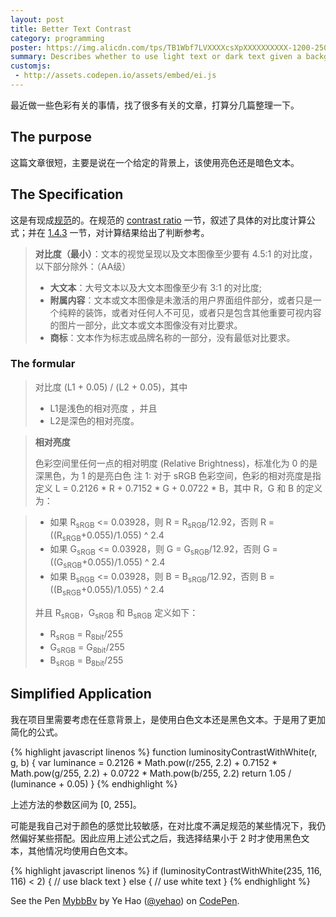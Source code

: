 ```yaml
---
layout: post
title: Better Text Contrast
category: programming
poster: https://img.alicdn.com/tps/TB1Wbf7LVXXXXcsXpXXXXXXXXXX-1200-250.jpg
summary: Describes whether to use light text or dark text given a background color, making text more readable.
customjs:
 - http://assets.codepen.io/assets/embed/ei.js
---
```


最近做一些色彩有关的事情，找了很多有关的文章，打算分几篇整理一下。

## The purpose

这篇文章很短，主要是说在一个给定的背景上，该使用亮色还是暗色文本。

## The Specification

这是有现成[规范](https://www.w3.org/TR/WCAG20/)的。在规范的 [contrast ratio](https://www.w3.org/TR/WCAG20/#contrast-ratiodef) 一节，叙述了具体的对比度计算公式；并在 [1.4.3](https://www.w3.org/TR/2008/REC-WCAG20-20081211/#visual-audio-contrast-contrast) 一节，对计算结果给出了判断参考。

> **对比度（最小）**：文本的视觉呈现以及文本图像至少要有 4.5:1 的对比度，以下部分除外：（AA级）
>
> - **大文本**：大号文本以及大文本图像至少有 3:1 的对比度;
> - **附属内容**：文本或文本图像是未激活的用户界面组件部分，或者只是一个纯粹的装饰，或者对任何人不可见，或者只是包含其他重要可视内容的图片一部分，此文本或文本图像没有对比要求。
> - **商标**：文本作为标志或品牌名称的一部分，没有最低对比要求。

### The formular

> 对比度 (L1 + 0.05) / (L2 + 0.05)，其中
>
> - L1是浅色的相对亮度 ，并且
> - L2是深色的相对亮度。

> **相对亮度**
>
> 色彩空间里任何一点的相对明度 (Relative Brightness)，标准化为 0 的是深黑色，为 1 的是亮白色
> 注 1: 对于 sRGB 色彩空间，色彩的相对亮度是指定义 L = 0.2126 \* R + 0.7152 \* G + 0.0722 \* B，其中 R，G 和 B 的定义为：

> - 如果 R<sub>sRGB</sub> <= 0.03928，则 R = R<sub>sRGB</sub>/12.92，否则 R = ((R<sub>sRGB</sub>+0.055)/1.055) ^ 2.4
> - 如果 G<sub>sRGB</sub> <= 0.03928，则 G = G<sub>sRGB</sub>/12.92，否则 G = ((G<sub>sRGB</sub>+0.055)/1.055) ^ 2.4
> - 如果 B<sub>sRGB</sub> <= 0.03928，则 B = B<sub>sRGB</sub>/12.92，否则 B = ((B<sub>sRGB</sub>+0.055)/1.055) ^ 2.4
>
> 并且 R<sub>sRGB</sub>，G<sub>sRGB</sub> 和 B<sub>sRGB</sub> 定义如下：
>
> - R<sub>sRGB</sub> = R<sub>8bit</sub>/255
> - G<sub>sRGB</sub> = G<sub>8bit</sub>/255
> - B<sub>sRGB</sub> = B<sub>8bit</sub>/255

## Simplified Application

我在项目里需要考虑在任意背景上，是使用白色文本还是黑色文本。于是用了更加简化的公式。

{% highlight javascript linenos %}
function luminosityContrastWithWhite(r, g, b) {
  var luminance = 0.2126 * Math.pow(r/255, 2.2) + 0.7152 * Math.pow(g/255, 2.2) + 0.0722 * Math.pow(b/255, 2.2)
  return 1.05 / (luminance + 0.05)
}
{% endhighlight %}

上述方法的参数区间为 [0, 255]。

可能是我自己对于颜色的感觉比较敏感，在对比度不满足规范的某些情况下，我仍然偏好某些搭配。因此应用上述公式之后，我选择结果小于 2 时才使用黑色文本，其他情况均使用白色文本。

{% highlight javascript linenos %}
if (luminosityContrastWithWhite(235, 116, 116) < 2) {
  // use black text
}
else {
  // use white text
}
{% endhighlight %}

<p data-height="119" data-theme-id="0" data-slug-hash="MybbBv" data-default-tab="result" data-user="yehao" class="codepen">See the Pen <a href="http://codepen.io/yehao/pen/MybbBv/">MybbBv</a> by Ye Hao (<a href="http://codepen.io/yehao">@yehao</a>) on <a href="http://codepen.io">CodePen</a>.</p>
